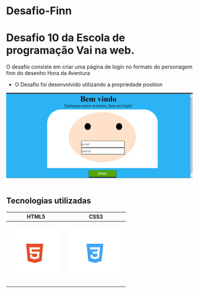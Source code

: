 # Desafio-Finn
<h1>Desafio 10 da Escola de programação Vai na web.</h1>





<p>O desafio consiste em criar uma página de login no formato do personagem finn do desenho Hora da Aventura</p>

- O Desafio foi desenvolvido utilizando a propriedade position

<img src="img/fiin.png">
<br>
<br>

<h2>Tecnologias utilizadas</h2>

<table>
  <thead>
    <tr>
      <th>HTML5</th>
      <th>CSS3</th>
    </tr>
  </thead>
   <tbody>
    <tr>
      <td>
      
![HTML](img/html.svg) &nbsp;
      </td>
      <td>
         ![CSS](img/css.svg) &nbsp;
      </td>




 
